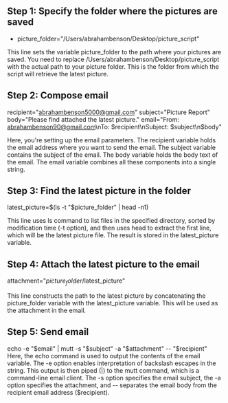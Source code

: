 ## Step 1: Specify the folder where the pictures are saved
* picture_folder="/Users/abrahambenson/Desktop/picture_script"

This line sets the variable picture_folder to the path where your pictures are saved. You need to replace /Users/abrahambenson/Desktop/picture_script with the actual path to your picture folder. This is the folder from which the script will retrieve the latest picture.

## Step 2: Compose email
recipient="abrahambenson5000@gmail.com"
subject="Picture Report"
body="Please find attached the latest picture."
email="From: abrahambenson90@gmail.com\nTo: $recipient\nSubject: $subject\n$body"

Here, you're setting up the email parameters. The recipient variable holds the email address where you want to send the email. The subject variable contains the subject of the email. The body variable holds the body text of the email. The email variable combines all these components into a single string.

## Step 3: Find the latest picture in the folder
latest_picture=$(ls -t "$picture_folder" | head -n1)

This line uses ls command to list files in the specified directory, sorted by modification time (-t option), and then uses head to extract the first line, which will be the latest picture file. The result is stored in the latest_picture variable.

## Step 4: Attach the latest picture to the email
attachment="$picture_folder/$latest_picture"

This line constructs the path to the latest picture by concatenating the picture_folder variable with the latest_picture variable. This will be used as the attachment in the email.

## Step 5: Send email
echo -e "$email" | mutt -s "$subject" -a "$attachment" -- "$recipient"
Here, the echo command is used to output the contents of the email variable. The -e option enables interpretation of backslash escapes in the string. This output is then piped (|) to the mutt command, which is a command-line email client. The -s option specifies the email subject, the -a option specifies the attachment, and -- separates the email body from the recipient email address ($recipient).
